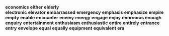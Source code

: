 **economics** 
**either** 
**elderly**  
**electronic** 
**elevator** 
**embarrassed** 
**emergency** 
**emphasis** 
**emphasize** 
**empire** 
**empty** 
**enable** 
**encounter** 
**enemy** 
**energy** 
**engage** 
**enjoy** 
**enormous** 
**enough** 
**enquiry** 
**entertainment** 
**enthusiasm** 
**enthusiastic** 
**entire** 
**entirely** 
**entrance** 
**entry** 
**envelope** 
**equal** 
**equally** 
**equipment** 
**equivalent** 
**era** 